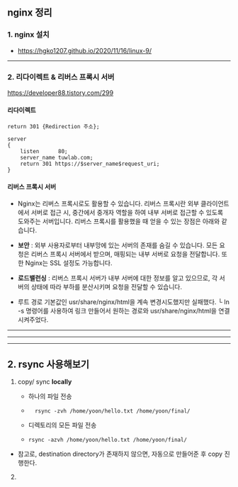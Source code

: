## nginx 정리

### 1. nginx 설치

- https://hgko1207.github.io/2020/11/16/linux-9/



---

### 2. 리다이렉트 & 리버스 프록시 서버

https://developer88.tistory.com/299

#### 리다이렉트

```shell
return 301 {Redirection 주소};
```

```shell
server
{
    listen      80;
    server_name tuwlab.com;
    return 301 https://$server_name$request_uri;
}
```





#### 리버스 프록시 서버

-  Nginx는 리버스 프록시로도 활용할 수 있습니다. 리버스 프록시란 외부 클라이언트에서 서버로 접근 시, 중간에서 중개자 역할을 하여 내부 서버로 접근할 수 있도록 도와주는 서버입니다. 리버스 프록시를 활용했을 때 얻을 수 있는 장점은 아래와 같습니다.
  - **보안** : 외부 사용자로부터 내부망에 있는 서버의 존재를 숨길 수 있습니다. 모든 요청은 리버스 프록시 서버에서 받으며, 매핑되는 내부 서버로 요청을 전달합니다. 또한 Nginx는 SSL 설정도 가능합니다.
  - **로드밸런싱** : 리버스 프록시 서버가 내부 서버에 대한 정보를 알고 있으므로, 각 서버의 상태에 따라 부하를 분산시키며 요청을 전달할 수 있습니다.





- 루트 경로 기본값인 usr/share/nginx/html을 계속 변경시도했지만 실패했다.
  └ ln -s 명령어를 사용하여 링크 만들어서 원하는 경로와 usr/share/nginx/html을 연결시켜주었다.



---

---

---

## 2. rsync 사용해보기

1. copy/ sync **locally**

    - 하나의 파일 전송

    - ```shell
        rsync -zvh /home/yoon/hello.txt /home/yoon/final/
        ```
    
    - 디렉토리의 모든 파일 전송
    
    - ```shell
      rsync -azvh /home/yoon/hello.txt /home/yoon/final/
      ```
    

- 참고로, destination directory가 존재하지 않으면, 자동으로 만들어준 후 copy 진행한다.



2. 
